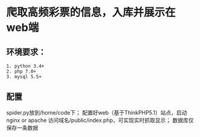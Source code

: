 # 爬取高频彩票的信息，入库并展示在web端 #
## 环境要求： ##
	1. python 3.4+
	2. php 7.0+
	3. mysql 5.5+
## 配置 ##
spider.py放到/home/code下；
配置好web（基于ThinkPHP5.1）站点，启动nginx or apache
访问域名/public/index.php，可实现实时抓取显示；
数据库仅保存一条数据
